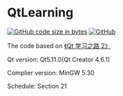 # QtLearning
[![GitHub code size in bytes](https://img.shields.io/github/languages/code-size/FrogLu/QtLearning.svg)](https://github.com/FrogLu/QtLearning)
[![GitHub](https://img.shields.io/github/license/FrogLu/QtLearning.svg)](https://github.com/FrogLu/QtLearning)

The code based on [《Qt 学习之路 2》](https://www.devbean.net/2012/08/qt-study-road-2-catelog/) 

Qt version: Qt5.11.0(Qt Creator 4.6.1)

Complier version: MinGW 5.30

Schedule: Section 21